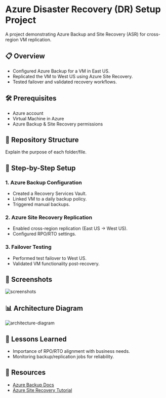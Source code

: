 # Azure Disaster Recovery (DR) Setup Project

A project demonstrating Azure Backup and Site Recovery (ASR) for cross-region VM replication.

## 📋 Overview
- Configured Azure Backup for a VM in East US.
- Replicated the VM to West US using Azure Site Recovery.
- Tested failover and validated recovery workflows.

## 🛠️ Prerequisites
- Azure account
- Virtual Machine in Azure
- Azure Backup & Site Recovery permissions

## 📂 Repository Structure
Explain the purpose of each folder/file.

## 🚀 Step-by-Step Setup
### 1. Azure Backup Configuration
- Created a Recovery Services Vault.
- Linked VM to a daily backup policy.
- Triggered manual backups.

### 2. Azure Site Recovery Replication
- Enabled cross-region replication (East US → West US).
- Configured RPO/RTO settings.

### 3. Failover Testing
- Performed test failover to West US.
- Validated VM functionality post-recovery.

## 📸 Screenshots
![screenshots](screenshots)


## 📊 Architecture Diagram
![architecture-diagram](architecture-diagram)

## 📝 Lessons Learned
- Importance of RPO/RTO alignment with business needs.
- Monitoring backup/replication jobs for reliability.

## 🔗 Resources
- [Azure Backup Docs](https://learn.microsoft.com/en-us/azure/backup/)
- [Azure Site Recovery Tutorial](https://learn.microsoft.com/en-us/azure/site-recovery/azure-to-azure-tutorial-enable-replication)
